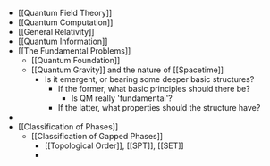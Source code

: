 - [[Quantum Field Theory]]
- [[Quantum Computation]]
- [[General Relativity]]
- [[Quantum Information]]
- [[The Fundamental Problems]]
	- [[Quantum Foundation]]
	- [[Quantum Gravity]] and the nature of [[Spacetime]]
		- Is it emergent, or bearing some deeper basic structures?
			- If the former, what basic principles should there be?
				- Is QM really 'fundamental'?
			- If the latter, what properties should the structure have?
-
- [[Classification of Phases]]
	- [[Classification of Gapped Phases]]
		- [[Topological Order]], [[SPT]], [[SET]]
		-